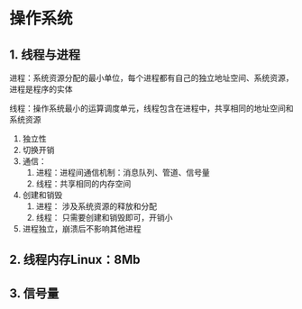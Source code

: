 # 操作系统

## 1. 线程与进程

进程：系统资源分配的最小单位，每个进程都有自己的独立地址空间、系统资源，进程是程序的实体

线程：操作系统最小的运算调度单元，线程包含在进程中，共享相同的地址空间和系统资源

1. 独立性
2. 切换开销
3. 通信： 
   1. 进程：进程间通信机制：消息队列、管道、信号量
   2. 线程：共享相同的内存空间
4. 创建和销毁
   1. 进程： 涉及系统资源的释放和分配
   2. 线程： 只需要创建和销毁即可，开销小
5. 进程独立，崩溃后不影响其他进程



## 2. 线程内存Linux：8Mb

## 3. 信号量

